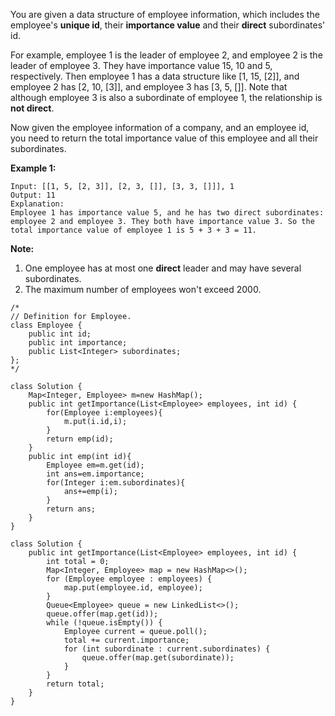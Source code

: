 You are given a data structure of employee information, which includes the employee's **unique id**, their **importance value** and their **direct** subordinates' id.

For example, employee 1 is the leader of employee 2, and employee 2 is the leader of employee 3. They have importance value 15, 10 and 5, respectively. Then employee 1 has a data structure like [1, 15, [2]], and employee 2 has [2, 10, [3]], and employee 3 has [3, 5, []]. Note that although employee 3 is also a subordinate of employee 1, the relationship is **not direct**.

Now given the employee information of a company, and an employee id, you need to return the total importance value of this employee and all their subordinates.

**Example 1:**

```
Input: [[1, 5, [2, 3]], [2, 3, []], [3, 3, []]], 1
Output: 11
Explanation:
Employee 1 has importance value 5, and he has two direct subordinates: employee 2 and employee 3. They both have importance value 3. So the total importance value of employee 1 is 5 + 3 + 3 = 11.
```

 

**Note:**

1. One employee has at most one **direct** leader and may have several subordinates.
2. The maximum number of employees won't exceed 2000.



```
/*
// Definition for Employee.
class Employee {
    public int id;
    public int importance;
    public List<Integer> subordinates;
};
*/

class Solution {
    Map<Integer, Employee> m=new HashMap();
    public int getImportance(List<Employee> employees, int id) {
        for(Employee i:employees){
            m.put(i.id,i);
        }
        return emp(id);
    }
    public int emp(int id){
        Employee em=m.get(id);
        int ans=em.importance;
        for(Integer i:em.subordinates){
            ans+=emp(i);
        }
        return ans;
    }
}
```



```
class Solution {
    public int getImportance(List<Employee> employees, int id) {
        int total = 0;
        Map<Integer, Employee> map = new HashMap<>();
        for (Employee employee : employees) {
            map.put(employee.id, employee);
        }
        Queue<Employee> queue = new LinkedList<>();
        queue.offer(map.get(id));
        while (!queue.isEmpty()) {
            Employee current = queue.poll();
            total += current.importance;
            for (int subordinate : current.subordinates) {
                queue.offer(map.get(subordinate));
            }
        }
        return total;
    }
}
```

